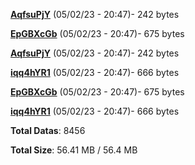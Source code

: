 [**AqfsuPjY**](/data/AqfsuPjY.txt) (05/02/23 - 20:47)- 242 bytes

[**EpGBXcGb**](/data/EpGBXcGb.txt) (05/02/23 - 20:47)- 675 bytes

[**AqfsuPjY**](/data/AqfsuPjY.txt) (05/02/23 - 20:47)- 242 bytes

[**iqq4hYR1**](/data/iqq4hYR1.txt) (05/02/23 - 20:47)- 666 bytes

[**EpGBXcGb**](/data/EpGBXcGb.txt) (05/02/23 - 20:47)- 675 bytes

[**iqq4hYR1**](/data/iqq4hYR1.txt) (05/02/23 - 20:47)- 666 bytes

**Total Datas**: 8456

**Total Size**: 56.41 MB / 56.4 MB